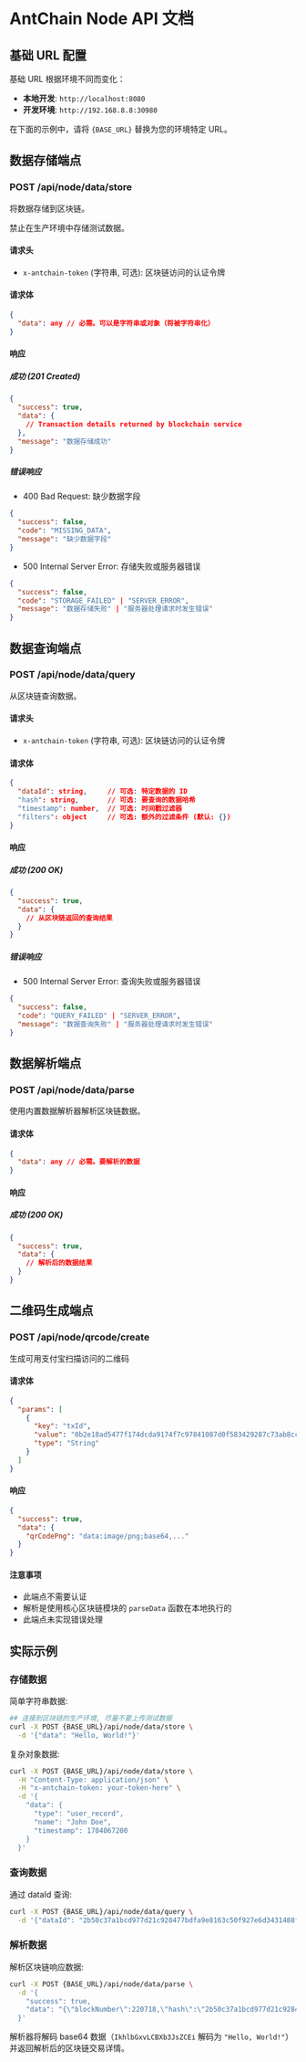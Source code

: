 # AntChain Node API 文档

## 基础 URL 配置

基础 URL 根据环境不同而变化：

- **本地开发**: `http://localhost:8080`
- **开发环境**: `http://192.168.8.8:30980`
<!-- - **生产环境**: `http://123.57.86.188:32081` -->

在下面的示例中，请将 `{BASE_URL}` 替换为您的环境特定 URL。

## 数据存储端点

### POST /api/node/data/store

将数据存储到区块链。

禁止在生产环境中存储测试数据。

#### 请求头

- `x-antchain-token` (字符串, 可选): 区块链访问的认证令牌

#### 请求体

```json
{
  "data": any // 必需。可以是字符串或对象（将被字符串化）
}
```

#### 响应

##### 成功 (201 Created)

```json
{
  "success": true,
  "data": {
    // Transaction details returned by blockchain service
  },
  "message": "数据存储成功"
}
```

##### 错误响应

- 400 Bad Request: 缺少数据字段

```json
{
  "success": false,
  "code": "MISSING_DATA",
  "message": "缺少数据字段"
}
```

- 500 Internal Server Error: 存储失败或服务器错误

```json
{
  "success": false,
  "code": "STORAGE_FAILED" | "SERVER_ERROR",
  "message": "数据存储失败" | "服务器处理请求时发生错误"
}
```

## 数据查询端点

### POST /api/node/data/query

从区块链查询数据。

#### 请求头

- `x-antchain-token` (字符串, 可选): 区块链访问的认证令牌

#### 请求体

```json
{
  "dataId": string,     // 可选: 特定数据的 ID
  "hash": string,       // 可选: 要查询的数据哈希
  "timestamp": number,  // 可选: 时间戳过滤器
  "filters": object     // 可选: 额外的过滤条件 (默认: {})
}
```

#### 响应

##### 成功 (200 OK)

```json
{
  "success": true,
  "data": {
    // 从区块链返回的查询结果
  }
}
```

##### 错误响应

- 500 Internal Server Error: 查询失败或服务器错误

```json
{
  "success": false,
  "code": "QUERY_FAILED" | "SERVER_ERROR",
  "message": "数据查询失败" | "服务器处理请求时发生错误"
}
```

## 数据解析端点

### POST /api/node/data/parse

使用内置数据解析器解析区块链数据。

#### 请求体

```json
{
  "data": any // 必需。要解析的数据
}
```

#### 响应

##### 成功 (200 OK)

```json
{
  "success": true,
  "data": {
    // 解析后的数据结果
  }
}
```

## 二维码生成端点

### POST /api/node/qrcode/create

生成可用支付宝扫描访问的二维码

#### 请求体

```json
{
  "params": [
    {
      "key": "txId",
      "value": "0b2e18ad5477f174dcda9174f7c97841087d0f583429287c73ab8cc236d66b29", // 哈希值
      "type": "String"
    }
  ]
}
```

#### 响应

```json
{
  "success": true,
  "data": {
    "qrCodePng": "data:image/png;base64,..."
  }
}
```

#### 注意事项

- 此端点不需要认证
- 解析是使用核心区块链模块的 `parseData` 函数在本地执行的
- 此端点未实现错误处理

## 实际示例

### 存储数据

简单字符串数据:

```bash
## 连接到区块链的生产环境, 尽量不要上传测试数据
curl -X POST {BASE_URL}/api/node/data/store \
  -d '{"data": "Hello, World!"}'
```

复杂对象数据:

```bash
curl -X POST {BASE_URL}/api/node/data/store \
  -H "Content-Type: application/json" \
  -H "x-antchain-token: your-token-here" \
  -d '{
    "data": {
      "type": "user_record",
      "name": "John Doe",
      "timestamp": 1704067200
    }
  }'
```

### 查询数据

通过 dataId 查询:

```bash
curl -X POST {BASE_URL}/api/node/data/query \
  -d '{"dataId": "2b50c37a1bcd977d21c928477bdfa9e8163c50f927e6d3431488fc0067fab210"}'
```

### 解析数据

解析区块链响应数据:

```bash
curl -X POST {BASE_URL}/api/node/data/parse \
  -d '{
    "success": true,
    "data": "{\"blockNumber\":220718,\"hash\":\"2b50c37a1bcd977d21c928477bdfa9e8163c50f927e6d3431488fc0067fab210\",\"transactionDO\":{\"data\":\"IkhlbGxvLCBXb3JsZCEi\",\"timestamp\":1750814699065,\"txType\":\"TX_DEPOSIT_DATA\"}}"
  }'
```

解析器将解码 base64 数据（`IkhlbGxvLCBXb3JsZCEi` 解码为 `"Hello, World!"`）并返回解析后的区块链交易详情。

